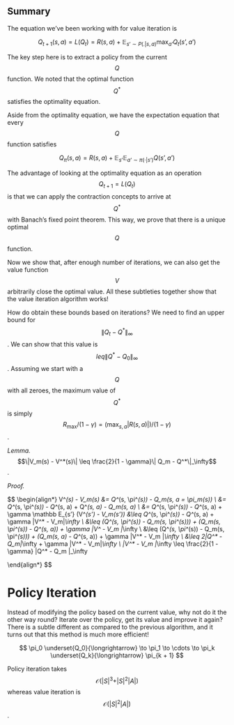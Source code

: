 ## Summary
The equation we’ve been working with for value iteration is

$$
Q_{t + 1}(s, a) = L(Q_t) = R(s, a) + \mathbb E_{s’ \sim P(. \vert s, a)} \max_{a’} Q_{t}(s’, a’)
$$ 

The key step here is to extract a policy from the current $$Q$$ function. We noted that the optimal function $$Q^*$$ satisfies the optimality equation. 

Aside from the optimality equation, we have the expectation equation that every $$Q$$ function satisfies

$$
    Q_\pi(s, a) = R(s, a) + \mathbb E_{s’} \mathbb E_{a’ \sim \pi(\cdot \vert s’)} Q(s’, a’)
$$

The advantage of looking at the optimality equation as an operation $$Q_{t + 1} = L(Q_{t})$$ is that we can apply the contraction concepts to arrive at $$Q^*$$ with Banach’s fixed point theorem. This way, we prove that there is a unique optimal $$Q$$ function. 

Now we show that, after enough number of iterations, we can also get the value function $$V$$ arbitrarily close the optimal value. All these subtleties together show that the value iteration algorithm works!

How do obtain these bounds based on iterations? We need to find an upper bound for $$\| Q_{t} - Q^* \|_\infty$$. We can show that this value is $$leq \|Q^* - Q_0 \|_\infty$$. Assuming we start with a $$Q$$ with all zeroes, the maximum value of $$Q^*$$ is simply $$R_{\max}/(1 - \gamma) = (\max_{s, a} \vert R(s, a)\vert)/(1 - \gamma)$$. 


*Lemma.* $$\|V_m(s) - V^*(s)\| \leq \frac{2}{1 - \gamma}\| Q_m - Q^*\|_\infty$$. 

*Proof.* 

$$
\begin{align*}
V^*(s) - V_m(s) &= Q^*(s, \pi^*(s)) - Q_m(s, a = \pi_m(s)) \\
    &= Q^*(s, \pi^*(s)) - Q^*(s, a) + Q^*(s, a) - Q_m(s, a) \\
    &= Q^*(s, \pi^*(s)) - Q^*(s, a) + \gamma \mathbb E_{s’} (V^*(s’) - V_m(s’))
    &\leq  Q^*(s, \pi^*(s)) - Q^*(s, a) + \gamma \|V^* - V_m\|_\infty \\
    &\leq (Q^*(s, \pi^*(s)) - Q_m(s, \pi^*(s))) + (Q_m(s, \pi^*(s)) - Q^*(s, a)) + \gamma \|V^* - V_m \|_\infty \\
    &\leq (Q^*(s, \pi^*(s)) - Q_m(s, \pi^*(s))) + (Q_m(s, a) - Q^*(s, a)) + \gamma \|V^* - V_m \|_\infty \\
    &\leq 2\|Q^* - Q_m\|_\infty + \gamma \|V^* - V_m\|_\infty \\
   \|V^* - V_m \|_\infty \leq \frac{2}{1 - \gamma} \|Q^* - Q_m \|_\infty
    
\end{align*}
$$

# Policy Iteration
Instead of modifying the policy based on the current value, why not do it the other way round? Iterate over the policy, get its value and improve it again? There is a subtle different as compared to the previous algorithm, and it turns out that this method is much more efficient!

$$
    \pi_0 \underset{Q_0}{\longrightarrow} \to \pi_1 \to \cdots \to \pi_k \underset{Q_k}{\longrightarrow} \pi_{k + 1}
$$

Policy iteration takes $$\mathcal O(\vert S\vert^3 + \vert S \vert^2 \vert A\vert)$$ whereas value iteration is $$\mathcal O(\vert S \vert^2 \vert A\vert)$$.





